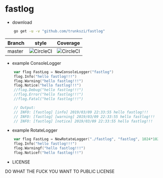 # fastlog


- download
```bash
    go get -u -v "github.com/trunkszi/fastlog"
```


Branch    | style | Coverage
----------|-------|----------
master    | ![CircleCI](https://github.com/trunkszi/fastlog/blob/master/style.png) | ![CircleCI](https://github.com/trunkszi/fastlog/blob/master/cover.png)


- example ConsoleLogger
```go
	var flog FastLog = NewConsoleLogger("fastlog")
	flog.Info("hello fastlog!!!")
	flog.Warning("hello fastlog!!!")
	flog.Notice("hello fastlog!!!")
	//flog.Debug("hello fastlog!!!")
	//flog.Error("hello fastlog!!!")
	//flog.Fatal("hello fastlog!!!")

	// Output:
	// INFO: [fastlog] [info] 2019/03/09 22:33:55 hello fastlog!!!
	// INFO: [fastlog] [warning] 2019/03/09 22:33:55 hello fastlog!!!
	// INFO: [fastlog] [notice] 2019/03/09 22:33:55 hello fastlog!!!
```


- example RotateLogger
```go
    var flog FastLog = NewRotateLogger("./fastlog", "fastlog", 1024*1024, 5)
	flog.Info("hello fastlog!!!")
	flog.Warningf("hello fastlog!!!")
	flog.Noticef("hello fastlog!!!")
```

- LICENSE

DO WHAT THE FUCK YOU WANT TO PUBLIC LICENSE
